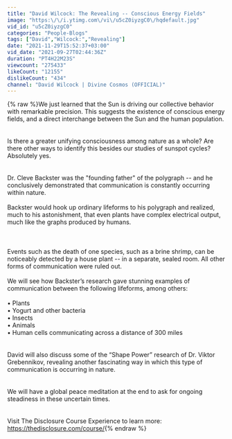 ```yaml
---
title: "David Wilcock: The Revealing -- Conscious Energy Fields"
image: "https:\/\/i.ytimg.com\/vi\/u5cZ0iyzgC0\/hqdefault.jpg"
vid_id: "u5cZ0iyzgC0"
categories: "People-Blogs"
tags: ["David","Wilcock:","Revealing"]
date: "2021-11-29T15:52:37+03:00"
vid_date: "2021-09-27T02:44:36Z"
duration: "PT4H22M23S"
viewcount: "275433"
likeCount: "12155"
dislikeCount: "434"
channel: "David Wilcock | Divine Cosmos (OFFICIAL)"
---
```

{% raw %}We just learned that the Sun is driving our collective behavior with remarkable precision. This suggests the existence of conscious energy fields, and a direct interchange between the Sun and the human population. <br /><br /><br />Is there a greater unifying consciousness among nature as a whole? Are there other ways to identify this besides our studies of sunspot cycles? Absolutely yes. <br /><br /><br />Dr. Cleve Backster was the &quot;founding father&quot; of the polygraph -- and he conclusively demonstrated that communication is constantly occurring within nature. <br /><br />Backster would hook up ordinary lifeforms to his polygraph and realized, much to his astonishment, that even plants have complex electrical output, much like the graphs produced by humans. <br /><br /><br /><br />Events such as the death of one species, such as a brine shrimp, can be noticeably detected by a house plant -- in a separate, sealed room. All other forms of communication were ruled out.<br /><br />We will see how Backster’s research gave stunning examples of communication between the following lifeforms, among others:<br /><br /> • Plants<br /> • Yogurt and other bacteria<br /> • Insects<br /> • Animals<br /> • Human cells communicating across a distance of 300 miles<br /><br /><br />David will also discuss some of the “Shape Power” research of Dr. Viktor Grebennikov, revealing another fascinating way in which this type of communication is occurring in nature.<br /><br /><br />We will have a global peace meditation at the end to ask for ongoing steadiness in these uncertain times. <br /><br /><br />Visit The Disclosure Course Experience to learn more: <a rel="nofollow" target="blank" href="https://thedisclosure.com/course/">https://thedisclosure.com/course/</a>{% endraw %}

